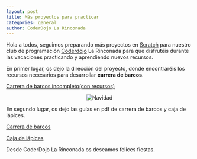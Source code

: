```yaml
---
layout: post
title: Más proyectos para practicar
categories: general
author: CoderDojo La Rinconada
---
```



Hola a todos, seguimos preparando más proyectos en [Scratch] para nuestro club de programación [Coderdojo](https://coderdojo.com/es-ES) La Rinconada para que disfrutéis durante las vacaciones practicando y aprendiendo nuevos recursos.

En primer lugar, os dejo la dirección del proyecto, donde encontraréis los recursos necesarios para desarrollar <span style="font-weight: bold">carrera de barcos</span>.

<span>[Carrera de barcos incompleto(con recursos)](https://scratch.mit.edu/projects/355625774)</span>


<span style="display:block;text-align:center">![Navidad]({{site.baseurl}}/images/barcos.png "Carrera de barcos")</span>


En segundo lugar, os dejo las guías en pdf de carrera de barcos y caja de lápices.

<span>[Carrera de barcos](https://drive.google.com/file/d/1qMwf6kD8Fs2z1NdX2J9VTAGLewPolcYi)</span>

<span>[Caja de lápices](https://drive.google.com/open?id=1Hphe-BezZmKJ3d8EZ43IARfBmc41rm63)</span>

Desde CoderDojo La Rinconada os deseamos felices fiestas.


 [Scratch]:https://scratch.mit.edu/



